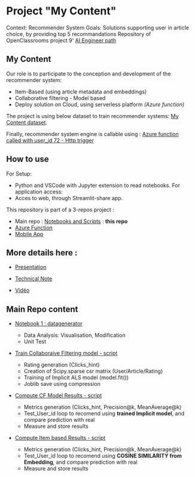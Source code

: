 # Project "My Content"

Context: Recommender System
Goals: Solutions supporting user in article choice, by providing top 5 recommandations
Repository of OpenClassrooms project 9' [AI Engineer path](https://openclassrooms.com/fr/paths/188)

## My Content

Our role is to participate to the conception and development of the recommender system:
 - Item-Based (using article metadata and embeddings)
 - Collaborative filtering - Model based
 - Deploy solution on Cloud, using serverless platform *(Azure function)*

The project is using below dataset to train recommender systems: [My Content dataset](https://www.kaggle.com/gspmoreira/news-portal-user-interactions-by-globocom#clicks_sample.csv).

Finally, recommender system engine is callable using : [Azure function called with user_id 72 - Http trigger](https://iap9openclassrooms.azurewebsites.net/api/article_reco_http_request?user_id=72)

## How to use
For Setup:
- Python and VSCode with Jupyter extension to read notebooks.
For application access:
- Acces to web, through Streamlit-share app.

This repository is part of a 3-repos project :
- Main repo : [Notebooks and Scripts](https://github.com/blanchonnicolas/IA_Project9_Openclassrooms_IA_SystemeRecommandationp) : **this repo**
- [Azure Function](https://github.com/blanchonnicolas/IA_Project9_Openclassrooms_IA_SystemeRecommandation/azure_function "Azure Function")
- [Mobile App](https://github.com/blanchonnicolas/IA_Project9_Openclassrooms_IA_SystemeRecommandation/streamlit "Mobile App")


## More details here :

-   [Presentation](https://github.com/blanchonnicolas/IA_Project9_Openclassrooms_IA_SystemeRecommandation)

-   [Technical Note](https://github.com/blanchonnicolas/IA_Project9_Openclassrooms_IA_SystemeRecommandation)

-   [Vidéo]()

## Main Repo content
-   [Notebook 1 : datagenerator](https://github.com/blanchonnicolas/IA_Project9_Openclassrooms_IA_SystemeRecommandation/blob/main/P9_01_notebook.ipynbn)
    - Data Analysis: Visualisation, Modification 
	- Unit Test

-   [Train Collaboraive Filtering model - script](https://github.com/blanchonnicolas/IA_Project9_Openclassrooms_IA_SystemeRecommandation/blob/main/train_CF_model.py)
    - Rating generation (Clicks_hint)
    - Creation of Scipy.sparse csr matrix (User/Article/Rating)
    - Training of Implicit ALS model (model.fit())
    - Joblib save using compression

-   [Compute CF Model Results - script](https://github.com/blanchonnicolas/IA_Project9_Openclassrooms_IA_SystemeRecommandation/blob/main/generate_CF_model-based_results.py)
    - Metrics generation (Clicks_hint, Precision@k, MeanAverage@k)
    - Test_User_id loop to recomend using **trained Implicit model**, and compare prediction with real
    - Measure and store results

-   [Compute Item based Results - script](https://github.com/blanchonnicolas/IA_Project9_Openclassrooms_IA_SystemeRecommandation/blob/main/generate_CF_model-based_results.py)
    - Metrics generation (Clicks_hint, Precision@k, MeanAverage@k)
    - Test_User_id loop to recomend using **COSINE SIMILARITY from Embedding**, and compare prediction with real
    - Measure and store results

